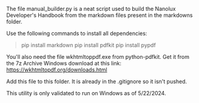The file manual_builder.py is a neat script used to build the Nanolux
Developer's Handbook from the markdown files present in the markdowns
folder.

Use the following commands to install all dependencies:

> pip install markdown
> pip install pdfkit
> pip install pypdf

You'll also need the file wkhtmltoppdf.exe from python-pdfkit. Get it from the 7z Archive Windows download at this link: https://wkhtmltopdf.org/downloads.html

Add this file to this folder. It is already in the .gitignore so it isn't pushed.

This utility is only validated to run on Windows as of 5/22/2024.